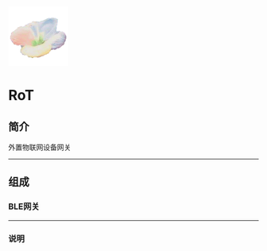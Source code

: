 ﻿[![sites](docs/litelife.png)](http://www.litelife.cc)

# RoT

## 简介

外置物联网设备网关

---

## 组成

### BLE网关

---

### 说明

